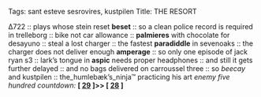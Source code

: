 Tags: sant esteve sesrovires, kustpilen
Title: THE RESORT
  
∆722 :: plays whose stein reset **beset** :: so a clean police record is required in trelleborg :: bike not car allowance :: **palmieres** with chocolate for desayuno :: steal a lost charger :: the fastest **paradiddle** in sevenoaks :: the charger does not deliver enough **amperage** :: so only one episode of jack ryan s3 :: lark’s tongue in **aspic** needs proper headphones :: and still it gets further delayed :: and no bags delivered on carroussel three :: so _beecay_ and kustpilen :: the_humlebæk’s_ninja™ practicing his art 
_enemy five hundred countdown:_  **[ [29](https://www.allmusic.com/album/marquee-moon-mw0000193524) ]>> [ [28](https://www.allmusic.com/album/back-to-black-mw0000736522) ]**
